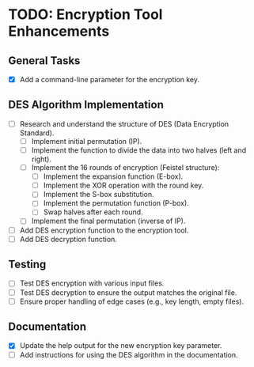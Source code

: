 # TODO: Encryption Tool Enhancements

## General Tasks
- [x] Add a command-line parameter for the encryption key.

## DES Algorithm Implementation
- [ ] Research and understand the structure of DES (Data Encryption Standard).
  - [ ] Implement initial permutation (IP).
  - [ ] Implement the function to divide the data into two halves (left and right).
  - [ ] Implement the 16 rounds of encryption (Feistel structure):
    - [ ] Implement the expansion function (E-box).
    - [ ] Implement the XOR operation with the round key.
    - [ ] Implement the S-box substitution.
    - [ ] Implement the permutation function (P-box).
    - [ ] Swap halves after each round.
  - [ ] Implement the final permutation (inverse of IP).
- [ ] Add DES encryption function to the encryption tool.
- [ ] Add DES decryption function.

## Testing
- [ ] Test DES encryption with various input files.
- [ ] Test DES decryption to ensure the output matches the original file.
- [ ] Ensure proper handling of edge cases (e.g., key length, empty files).

## Documentation
- [x] Update the help output for the new encryption key parameter.
- [ ] Add instructions for using the DES algorithm in the documentation.
